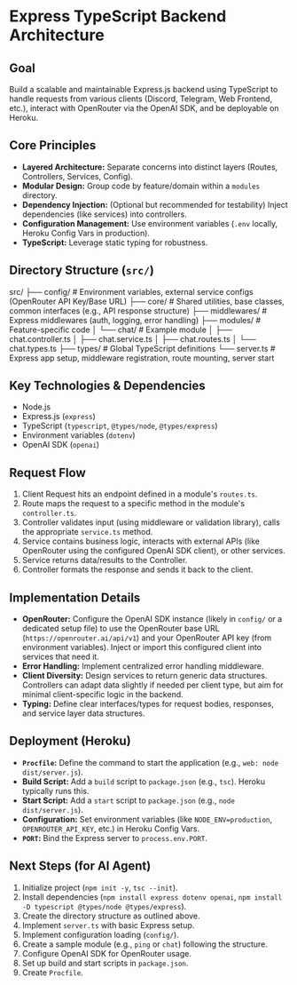 # Express TypeScript Backend Architecture

## Goal
Build a scalable and maintainable Express.js backend using TypeScript to handle requests from various clients (Discord, Telegram, Web Frontend, etc.), interact with OpenRouter via the OpenAI SDK, and be deployable on Heroku.

## Core Principles
-   **Layered Architecture:** Separate concerns into distinct layers (Routes, Controllers, Services, Config).
-   **Modular Design:** Group code by feature/domain within a `modules` directory.
-   **Dependency Injection:** (Optional but recommended for testability) Inject dependencies (like services) into controllers.
-   **Configuration Management:** Use environment variables (`.env` locally, Heroku Config Vars in production).
-   **TypeScript:** Leverage static typing for robustness.

## Directory Structure (`src/`)
src/
├── config/ # Environment variables, external service configs (OpenRouter API Key/Base URL)
├── core/ # Shared utilities, base classes, common interfaces (e.g., API response structure)
├── middlewares/ # Express middlewares (auth, logging, error handling)
├── modules/ # Feature-specific code
│ └── chat/ # Example module
│ ├── chat.controller.ts
│ ├── chat.service.ts
│ ├── chat.routes.ts
│ └── chat.types.ts
├── types/ # Global TypeScript definitions
└── server.ts # Express app setup, middleware registration, route mounting, server start

## Key Technologies & Dependencies
-   Node.js
-   Express.js (`express`)
-   TypeScript (`typescript`, `@types/node`, `@types/express`)
-   Environment variables (`dotenv`)
-   OpenAI SDK (`openai`)

## Request Flow
1.  Client Request hits an endpoint defined in a module's `routes.ts`.
2.  Route maps the request to a specific method in the module's `controller.ts`.
3.  Controller validates input (using middleware or validation library), calls the appropriate `service.ts` method.
4.  Service contains business logic, interacts with external APIs (like OpenRouter using the configured OpenAI SDK client), or other services.
5.  Service returns data/results to the Controller.
6.  Controller formats the response and sends it back to the client.

## Implementation Details
-   **OpenRouter:** Configure the OpenAI SDK instance (likely in `config/` or a dedicated setup file) to use the OpenRouter base URL (`https://openrouter.ai/api/v1`) and your OpenRouter API key (from environment variables). Inject or import this configured client into services that need it.
-   **Error Handling:** Implement centralized error handling middleware.
-   **Client Diversity:** Design services to return generic data structures. Controllers can adapt data slightly if needed per client type, but aim for minimal client-specific logic in the backend.
-   **Typing:** Define clear interfaces/types for request bodies, responses, and service layer data structures.

## Deployment (Heroku)
-   **`Procfile`:** Define the command to start the application (e.g., `web: node dist/server.js`).
-   **Build Script:** Add a `build` script to `package.json` (e.g., `tsc`). Heroku typically runs this.
-   **Start Script:** Add a `start` script to `package.json` (e.g., `node dist/server.js`).
-   **Configuration:** Set environment variables (like `NODE_ENV=production`, `OPENROUTER_API_KEY`, etc.) in Heroku Config Vars.
-   **`PORT`:** Bind the Express server to `process.env.PORT`.

## Next Steps (for AI Agent)
1.  Initialize project (`npm init -y`, `tsc --init`).
2.  Install dependencies (`npm install express dotenv openai`, `npm install -D typescript @types/node @types/express`).
3.  Create the directory structure as outlined above.
4.  Implement `server.ts` with basic Express setup.
5.  Implement configuration loading (`config/`).
6.  Create a sample module (e.g., `ping` or `chat`) following the structure.
7.  Configure OpenAI SDK for OpenRouter usage.
8.  Set up build and start scripts in `package.json`.
9.  Create `Procfile`.
